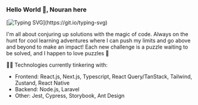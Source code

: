 ### Hello World 👋, Nouran here

[![Typing SVG](https://readme-typing-svg.demolab.com?font=Fira+Code&size=18&pause=1000&color=F7A6AB&multiline=true&random=false&width=435&lines=Frontend+Software+Engineer+-+by+day%2C;Monkey+around+with+code+%F0%9F%90%B5+-+by+night.)](https://git.io/typing-svg)


I'm all about conjuring up solutions with the magic of code. Always on the hunt for cool learning adventures where I can push my limits and go above and beyond to make an impact! Each new challenge is a puzzle waiting to be solved, and I happen to love puzzles :grimacing:

👨‍💻 Technologies currently tinkering with:
- Frontend: React.js, Next.js, Typescript, React Query/TanStack, Tailwind, Zustand, React Native
- Backend: Node.js, Laravel
- Other: Jest, Cypress, Storybook, Ant Design

